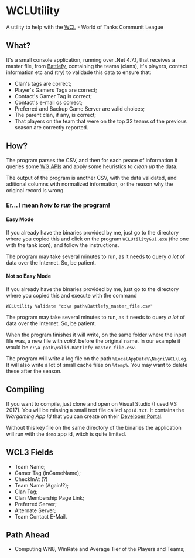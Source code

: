 
# WCLUtility
A utility to help with the [WCL](https://battlefy.com/world-of-tanks-community-league-wcl) - World of Tanks Communit League

## What?

It's a small console application, running over .Net 4.7.1, that receives a master file, from [Battlefy](https://battlefy.com/), containing the teams (clans), it's players, contact information etc and (try) to validade this data to ensure that:

* Clan's tags are correct;
* Player's Gamers Tags are correct;
* Contact's Gamer Tag is correct;
* Contact's e-mail os correct;
* Preferred and Backup Game Server are valid choices;
* The parent clan, if any, is correct;
* That players on the team that were on the top 32 teams of the previous season are correctly reported.

## How?

The program parses the CSV, and then for each peace of information it queries some [WG APIs](https://developers.wargaming.net/) and apply some heuristics to *clean up* the data.

The output of the program is another CSV, with the data validated, and aditional columns with normalized information, or the reason why the original record is wrong.

### Er... I mean *how to run* the program!

#### Easy Mode

If you already have the binaries provided by me, just go to the directory where you copied this and click on the program `WCLUtilityGui.exe` (the one with the tank icon), and follow the
instructions.

The program may take several minutes to run, as it needs to query *a lot* of data over the Internet. So, be patient.

#### Not so Easy Mode

If you already have the binaries provided by me, just go to the directory where you copied this and execute with the command

`WCLUtility Validate "c:\a path\Battlefy_master_file.csv"`

The program may take several minutes to run, as it needs to query *a lot* of data over the Internet. So, be patient.

When the program finishes it will write, on the same folder where the input file was, a new file with *valid.* before the original name. In our example it would be `c:\a path\valid.Battlefy_master_file.csv`.

The program will write a log file on the path `%LocalAppData%\Negri\WCL\Log`. It will also write a lot of small cache files on `%temp%`. You may want to delete these after the season.

## Compiling

If you want to compile, just clone and open on Visual Studio (I used VS 2017). You will be missing a small text file called `AppId.txt`. It contains the *Wargaming App Id* that you can create on their [Developer Portal](https://developers.wargaming.net/).

Without this key file on the same directory of the binaries the application will run with the `demo` app id, witch is quite limited.

## WCL3 Fields

* Team Name;
* Gamer Tag (inGameName);
* CheckInAt (?)
* Team Name (Again!?);
* Clan Tag;
* Clan Membership Page Link;
* Preferred Server;
* Alternate Server;
* Team Contact E-Mail.

## Path Ahead

* Computing WN8, WinRate and Average Tier of the Players and Teams;
